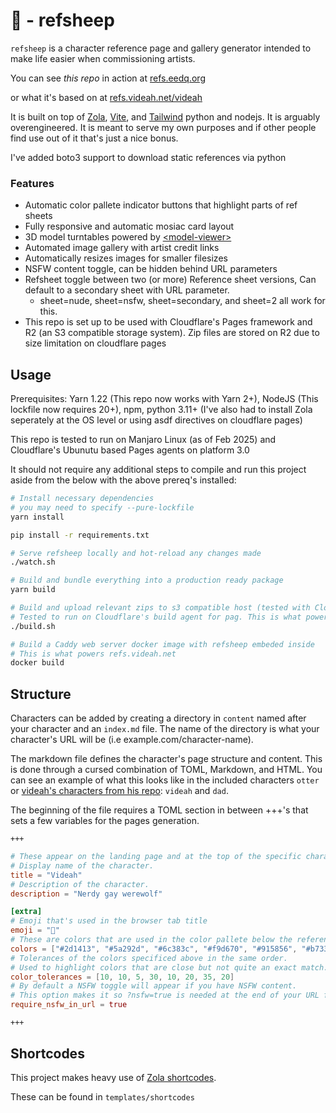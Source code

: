 # 🐑 - refsheep

`refsheep` is a character reference page and gallery generator intended to make life easier when commissioning artists.

You can see _this repo_ in action at [refs.eedq.org](https://refs.eedq.org/otter)

or what it's based on at [refs.videah.net/videah](https://refs.videah.net/videah/)


It is built on top of [Zola](https://www.getzola.org), [Vite](https://vitejs.dev), and [Tailwind](https://tailwindcss.com)
python and nodejs.
It is arguably overengineered. It is meant to serve my own purposes and if other people find use out of it that's just a nice bonus.

I've added boto3 support to download static references via python
### Features
- Automatic color pallete indicator buttons that highlight parts of ref sheets
- Fully responsive and automatic mosiac card layout
- 3D model turntables powered by [\<model-viewer\>](https://modelviewer.dev)
- Automated image gallery with artist credit links
- Automatically resizes images for smaller filesizes
- NSFW content toggle, can be hidden behind URL parameters
- Refsheet toggle between two (or more) Reference sheet versions, Can default to a secondary sheet with URL parameter.
  - sheet=nude, sheet=nsfw, sheet=secondary, and sheet=2 all work for this. 
- This repo is set up to be used with Cloudflare's Pages framework and R2 (an S3 compatible storage system). Zip files
are stored on R2 due to size limitation on cloudflare pages
## Usage
Prerequisites: Yarn 1.22 (This repo now works with Yarn 2+), NodeJS (This lockfile now requires 20+), npm, python 3.11+
(I've also had to install Zola seperately at the OS level or using asdf directives on cloudflare pages)

This repo is tested to run on Manjaro Linux (as of Feb 2025) and Cloudflare's Ubunutu based Pages agents on platform 3.0

It should not require any additional steps to compile and run this project aside from the below with the above prereq's installed:
```bash
# Install necessary dependencies
# you may need to specify --pure-lockfile
yarn install

pip install -r requirements.txt

# Serve refsheep locally and hot-reload any changes made
./watch.sh

# Build and bundle everything into a production ready package
yarn build

# Build and upload relevant zips to s3 compatible host (tested with Cloudflare R2)
# Tested to run on Cloudflare's build agent for pag. This is what powers refs.eedq.org
./build.sh 

# Build a Caddy web server docker image with refsheep embeded inside
# This is what powers refs.videah.net
docker build
```


## Structure

Characters can be added by creating a directory in `content` named after your character and an `index.md` file.
The name of the directory is what your character's URL will be (i.e example.com/character-name).

The markdown file defines the character's page structure and content. This is done through a cursed combination of TOML, Markdown, and HTML.
You can see an example of what this looks like in the included characters `otter` or [videah's characters from his repo](https://github.com/videah/refsheep): `videah` and `dad`.

The beginning of the file requires a TOML section in between +++'s that sets a few variables for the pages generation.

```
+++
```
```toml
# These appear on the landing page and at the top of the specific characters page
# Display name of the character.
title = "Videah"
# Description of the character.
description = "Nerdy gay werewolf"

[extra]
# Emoji that's used in the browser tab title
emoji = "🐺"
# These are colors that are used in the color pallete below the reference sheet.
colors = ["#2d1413", "#5a292d", "#6c383c", "#f9d670", "#915856", "#b73341", "#6baac5", "#f6cfc9"]
# Tolerances of the colors specificed above in the same order.
# Used to highlight colors that are close but not quite an exact match.
color_tolerances = [10, 10, 5, 30, 10, 20, 35, 20]
# By default a NSFW toggle will appear if you have NSFW content.
# This option makes it so ?nsfw=true is needed at the end of your URL for that to appear.
require_nsfw_in_url = true
```
```
+++
```

## Shortcodes

This project makes heavy use of [Zola shortcodes](https://www.getzola.org/documentation/content/shortcodes).

These can be found in `templates/shortcodes`
